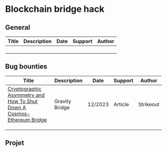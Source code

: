 # Blockchain bridge hack

## General

| Title | Description | Date | Support | Author |
| ----- | ----------- | ---- | ------- | ------ |
|       |             |      |         |        |
|       |             |      |         |        |
|       |             |      |         |        |
|       |             |      |         |        |

## Bug bounties

| Title                                                        | Description    | Date    | Support | Author    |
| ------------------------------------------------------------ | -------------- | ------- | ------- | --------- |
| [Cryptographic Asymmetry and How To Shut Down A Cosmos-Ethereum Bridge](https://maxwelldulin.com/BlogPost/Cryptographic-Asymmetry-and-How-To-Shut-Down-A-CosmosEthereum-Bridge) | Gravity Bridge | 12/2023 | Article | Strikeout |
|                                                              |                |         |         |           |
|                                                              |                |         |         |           |
|                                                              |                |         |         |           |


## Projet